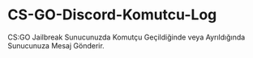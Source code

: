 # CS-GO-Discord-Komutcu-Log
CS:GO Jailbreak Sunucunuzda Komutçu Geçildiğinde veya Ayrıldığında Sunucunuza Mesaj Gönderir.
